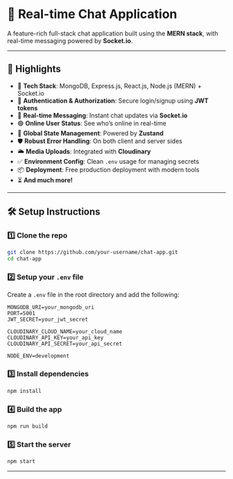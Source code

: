 # 💬 Real-time Chat Application

A feature-rich full-stack chat application built using the **MERN stack**, with real-time messaging powered by **Socket.io**.

---

## 🚀 Highlights

- 🌟 **Tech Stack**: MongoDB, Express.js, React.js, Node.js (MERN) + Socket.io  
- 🔐 **Authentication & Authorization**: Secure login/signup using **JWT tokens**  
- 💬 **Real-time Messaging**: Instant chat updates via **Socket.io**  
- 🟢 **Online User Status**: See who’s online in real-time  
- 🧠 **Global State Management**: Powered by **Zustand**  
- 🛡️ **Robust Error Handling**: On both client and server sides  
- 🌥️ **Media Uploads**: Integrated with **Cloudinary**  
- ✅ **Environment Config**: Clean `.env` usage for managing secrets  
- 📦 **Deployment**: Free production deployment with modern tools  
- ⏳ **And much more!**

---

## 🛠️ Setup Instructions

### 1️⃣ Clone the repo

```bash
git clone https://github.com/your-username/chat-app.git
cd chat-app
```

### 2️⃣ Setup your `.env` file

Create a `.env` file in the root directory and add the following:

```env
MONGODB_URI=your_mongodb_uri
PORT=5001
JWT_SECRET=your_jwt_secret

CLOUDINARY_CLOUD_NAME=your_cloud_name
CLOUDINARY_API_KEY=your_api_key
CLOUDINARY_API_SECRET=your_api_secret

NODE_ENV=development
```

### 3️⃣ Install dependencies

```bash
npm install
```

### 4️⃣ Build the app

```bash
npm run build
```

### 5️⃣ Start the server

```bash
npm start
```

---

